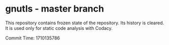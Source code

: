 # gnutls - master branch

This repository contains frozen state of the repository.
Its history is cleared. It is used only for static code
analysis with Codacy.

Commit Time: 1710135786